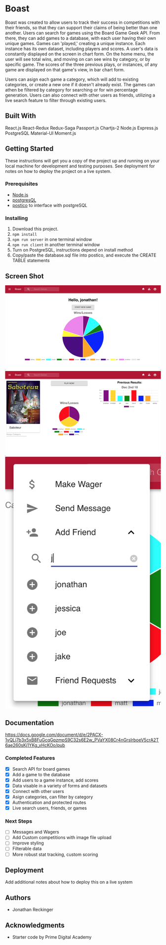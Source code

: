 # Boast

Boast was created to allow users to track their success in competitions with their friends, so that they can support their claims of being better than one another. Users can search for games using the Board Game Geek API. From there, they can add games to a database, with each user having their own unique games. Games can 'played,' creating a unique instance. Each instance has its own dataset, including players and scores. A user's data is constantly displayed on the screen in chart form. On the home menu, the user will see total wins, and moving on can see wins by category, or by specific game. The scores of the three previous plays, or instances, of any game are displayed on that game's view, in bar chart form.

Users can asign each game a category, which will add to existing categories, or create a new one if it doesn't already exist. The games can athen be filtered by category for searching or for win percentage generation. Users can also connect with other users as friends, utilizing a live search feature to filter through existing users.

## Built With

React.js
React-Redux
Redux-Saga
Passport.js
Chartjs-2
Node.js
Express.js
PostgreSQL
Material-UI
Moment.js


## Getting Started

These instructions will get you a copy of the project up and running on your local machine for development and testing purposes. See deployment for notes on how to deploy the project on a live system.

### Prerequisites

- [Node.js](https://nodejs.org/en/)
- [postgresQL](https://www.postgresql.org/download/)
- [postico](https://eggerapps.at/postico/) to interface with postgreSQL



### Installing

1. Download this project.
2. `npm install`
3. `npm run server` in one terminal window
4. `npm run client` in another terminal window
5. Turn on PostgreSQL, instructions depend on install method
6. Copy/paste the database.sql file into postico, and execute the CREATE TABLE statements



## Screen Shot

![Home Page](public/images/home.jpg?raw=true)
![Game Page](public/images/game.jpg?raw=true)
![Dropdown Action Menu](public/images/menu.jpg?raw=true)

## Documentation

https://docs.google.com/document/d/e/2PACX-1vQLj7b3x5xB8FuGcqGpzmpS9C32s6E2w_PVaYX08Cr4nGrsIrboeV5crA2T6ae260sKj1YKg_vHcKOo/pub

### Completed Features

- [x] Search API for board games
- [x] Add a game to the database
- [x] Add users to a game instance, add scores
- [x] Data visable in a variety of forms and datasets
- [x] Connect with other users
- [x] Asign categories, can filter by category
- [x] Authentication and protected routes
- [x] Live search users, friends, or games

### Next Steps

- [ ] Messages and Wagers
- [ ] Add Custom competitions with image file upload
- [ ] Improve styling
- [ ] Filterable data
- [ ] More robust stat tracking, custom scoring

## Deployment

Add additional notes about how to deploy this on a live system

## Authors

* Jonathan Reckinger


## Acknowledgments

* Starter code by Prime Digital Academy
